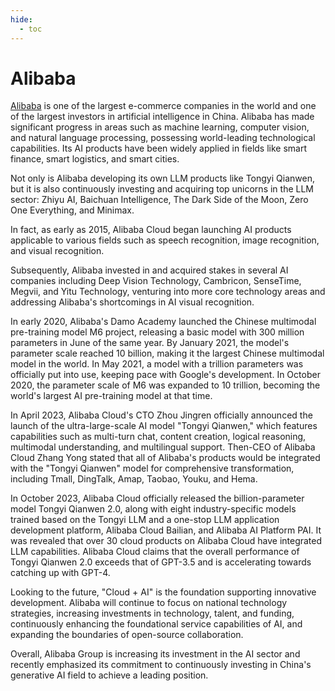 ```yaml
---
hide:
  - toc
---
```


# Alibaba

[Alibaba](https://www.alibaba.com/) is one of the largest e-commerce companies in the world and one of the largest investors in artificial intelligence in China. Alibaba has made significant progress in areas such as machine learning, computer vision, and natural language processing, possessing world-leading technological capabilities. Its AI products have been widely applied in fields like smart finance, smart logistics, and smart cities.

Not only is Alibaba developing its own LLM products like Tongyi Qianwen, but it is also continuously investing and acquiring top unicorns in the LLM sector: Zhiyu AI, Baichuan Intelligence, The Dark Side of the Moon, Zero One Everything, and Minimax.

In fact, as early as 2015, Alibaba Cloud began launching AI products applicable to various fields such as speech recognition, image recognition, and visual recognition.

Subsequently, Alibaba invested in and acquired stakes in several AI companies including Deep Vision Technology, Cambricon, SenseTime, Megvii, and Yitu Technology, venturing into more core technology areas and addressing Alibaba's shortcomings in AI visual recognition.

In early 2020, Alibaba's Damo Academy launched the Chinese multimodal pre-training model M6 project, releasing a basic model with 300 million parameters in June of the same year. By January 2021, the model's parameter scale reached 10 billion, making it the largest Chinese multimodal model in the world. In May 2021, a model with a trillion parameters was officially put into use, keeping pace with Google's development. In October 2020, the parameter scale of M6 was expanded to 10 trillion, becoming the world's largest AI pre-training model at that time.

In April 2023, Alibaba Cloud's CTO Zhou Jingren officially announced the launch of the ultra-large-scale AI model "Tongyi Qianwen," which features capabilities such as multi-turn chat, content creation, logical reasoning, multimodal understanding, and multilingual support. Then-CEO of Alibaba Cloud Zhang Yong stated that all of Alibaba's products would be integrated with the "Tongyi Qianwen" model for comprehensive transformation, including Tmall, DingTalk, Amap, Taobao, Youku, and Hema.

In October 2023, Alibaba Cloud officially released the billion-parameter model Tongyi Qianwen 2.0, along with eight industry-specific models trained based on the Tongyi LLM and a one-stop LLM application development platform, Alibaba Cloud Bailian, and Alibaba AI Platform PAI. It was revealed that over 30 cloud products on Alibaba Cloud have integrated LLM capabilities. Alibaba Cloud claims that the overall performance of Tongyi Qianwen 2.0 exceeds that of GPT-3.5 and is accelerating towards catching up with GPT-4.

Looking to the future, "Cloud + AI" is the foundation supporting innovative development. Alibaba will continue to focus on national technology strategies, increasing investments in technology, talent, and funding, continuously enhancing the foundational service capabilities of AI, and expanding the boundaries of open-source collaboration.

Overall, Alibaba Group is increasing its investment in the AI sector and recently emphasized its commitment to continuously investing in China's generative AI field to achieve a leading position.
